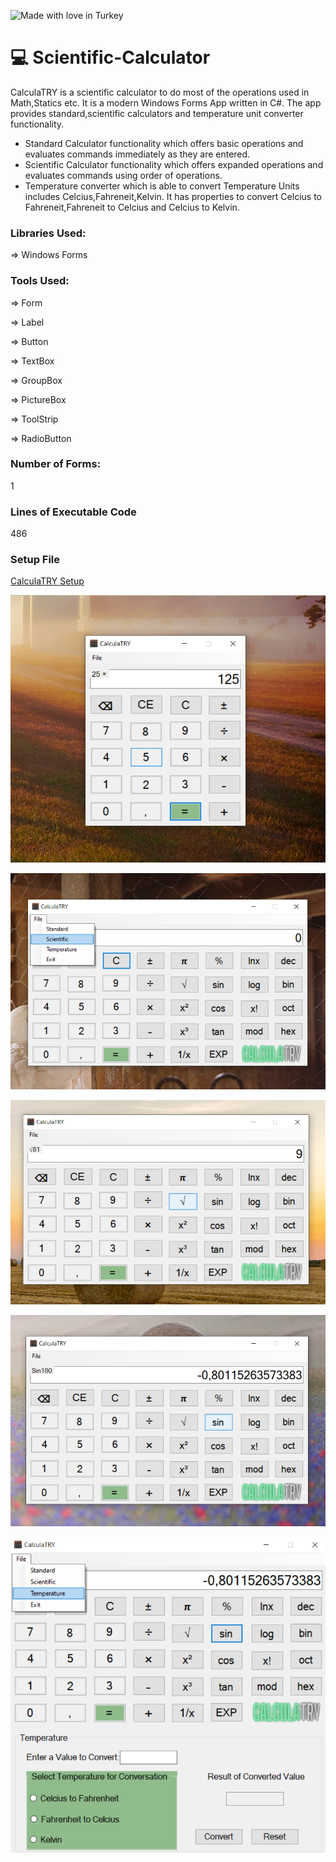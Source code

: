 ![Made with love in Turkey](https://madewithlove.now.sh/tr?heart=true&colorA=%23746d6d&template=for-the-badge)
# :computer: Scientific-Calculator
CalculaTRY is a scientific calculator to do most of the operations used in Math,Statics etc.
It is a modern Windows Forms App written in C#. The app provides standard,scientific calculators and temperature unit converter functionality.

- Standard Calculator functionality which offers basic operations and evaluates commands immediately as they are entered.
- Scientific Calculator functionality which offers expanded operations and evaluates commands using order of operations.
- Temperature converter which is able to convert Temperature Units includes Celcius,Fahreneit,Kelvin. It has properties to convert Celcius to Fahreneit,Fahreneit to Celcius and Celcius to Kelvin.

### Libraries Used:

⇒ Windows Forms

### Tools Used:

⇒ Form

⇒ Label

⇒ Button

⇒ TextBox

⇒ GroupBox

⇒ PictureBox

⇒ ToolStrip

⇒ RadioButton

### Number of Forms:

1

### Lines of Executable Code

486

### Setup File

[CalculaTRY Setup](https://github.com/ahmetbrl38/Scientific-Calculator/tree/master/CalculaTRY)

![](CalculaTRY/Calcula1.png)

![](CalculaTRY/calcula2.png)

![](CalculaTRY/calcula3.png)

![](CalculaTRY/calcula4.png)

![](CalculaTRY/calcula5.png)
